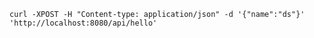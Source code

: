     
    curl -XPOST -H "Content-type: application/json" -d '{"name":"ds"}' 'http://localhost:8080/api/hello'